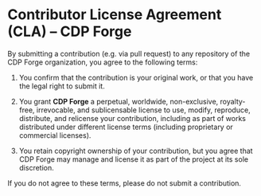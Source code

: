 # Contributor License Agreement (CLA) – CDP Forge

By submitting a contribution (e.g. via pull request) to any repository of the CDP Forge organization, you agree to the following terms:

1. You confirm that the contribution is your original work, or that you have the legal right to submit it.

2. You grant **CDP Forge** a perpetual, worldwide, non-exclusive, royalty-free, irrevocable, and sublicensable license to use, modify, reproduce, distribute, and relicense your contribution, including as part of works distributed under different license terms (including proprietary or commercial licenses).

3. You retain copyright ownership of your contribution, but you agree that CDP Forge may manage and license it as part of the project at its sole discretion.

If you do not agree to these terms, please do not submit a contribution.
